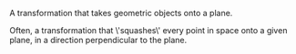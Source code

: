 A transformation that takes geometric objects onto a plane.

Often, a transformation that \\'squashes\\' every point in space onto a
given plane, in a direction perpendicular to the plane.
